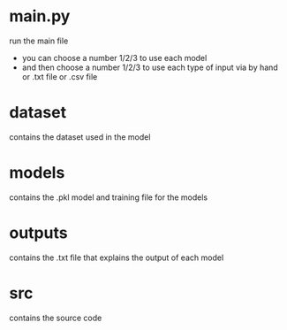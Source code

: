 # main.py
run the main file 
- you can choose a number 1/2/3 to use each model
- and then choose a number 1/2/3 to use each type of input via by hand or .txt file or .csv file

# dataset 
contains the dataset used in the model 

# models
contains the .pkl model and training file for the models

# outputs
contains the .txt file that explains the output of each model

# src 
contains the source code